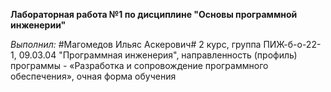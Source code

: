 **Лабораторная работа №1 по дисциплине "Основы программной инженерии"**




*Выполнил:*
#Магомедов Ильяс Аскерович#
2 курс, группа ПИЖ-б-о-22-1,
09.03.04 "Программная инженерия", направленность (профиль) программы - «Разработка и сопровождение программного обеспечения», очная форма обучения 
